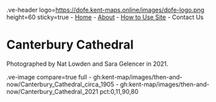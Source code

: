 .ve-header logo=https://dofe.kent-maps.online/images/dofe-logo.png height=60 sticky=true
	- [Home](/)
	- [About](/about)
	- [How to Use Site](/howto)
	- Contact Us

# Canterbury Cathedral

Photographed by Nat Lowden and Sara Gelencer in 2021.

.ve-image compare=true full
    - gh:kent-map/images/then-and-now/Canterbury_Cathedral_circa_1905
    - gh:kent-map/images/then-and-now/Canterbury_Cathedral_2021 pct:0,11,90,80

